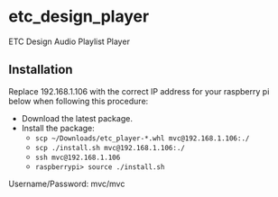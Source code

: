 # etc_design_player
ETC Design Audio Playlist Player


## Installation

Replace 192.168.1.106 with the correct IP address for your raspberry pi below when following this procedure:

 - Download the latest package.
 - Install the package:
    * `scp ~/Downloads/etc_player-*.whl mvc@192.168.1.106:./`
    * `scp ./install.sh mvc@192.168.1.106:./`
    * `ssh mvc@192.168.1.106`
    * `raspberrypi> source ./install.sh`

Username/Password: mvc/mvc
